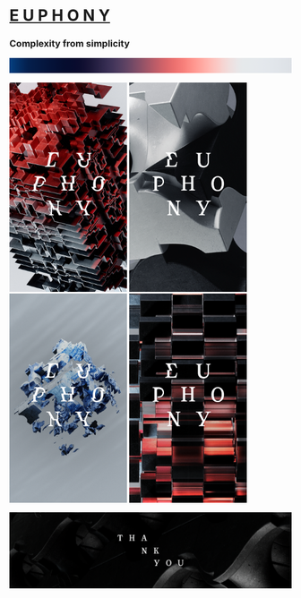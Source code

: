 # <a href="https://17clouds.github.io/euphony/euphony/ready-html/"> E U P H O N Y  </a>

### Complexity from simplicity

<img src="https://github.com/17clouds/euphony/blob/84b5a7ab14051dab0955da5e0f3be3b7f5ecb08d/euphony/assets/readme-img/1.png" width="992">
<p>
  <img src="https://github.com/17clouds/euphony/blob/84b5a7ab14051dab0955da5e0f3be3b7f5ecb08d/euphony/assets/readme-img/2.png" width="210"> 
  <img src="https://github.com/17clouds/euphony/blob/84b5a7ab14051dab0955da5e0f3be3b7f5ecb08d/euphony/assets/readme-img/3.png" width="210"> 
  <img src="https://github.com/17clouds/euphony/blob/84b5a7ab14051dab0955da5e0f3be3b7f5ecb08d/euphony/assets/readme-img/4.png" width="210"> 
  <img src="https://github.com/17clouds/euphony/blob/84b5a7ab14051dab0955da5e0f3be3b7f5ecb08d/euphony/assets/readme-img/5.png" width="210">
<p/>
<img src="https://github.com/17clouds/euphony/blob/84b5a7ab14051dab0955da5e0f3be3b7f5ecb08d/euphony/assets/readme-img/6.png" width="992">
